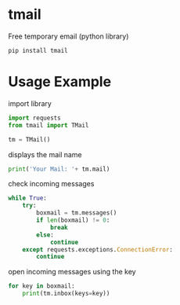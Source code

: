 # tmail
Free temporary email (python library)
```
pip install tmail
```

# Usage Example 
import library 
```py
import requests
from tmail import TMail

tm = TMail()
```
displays the mail name
```py
print('Your Mail: '+ tm.mail)
```
check incoming messages
```py
while True:
    try:
        boxmail = tm.messages()
        if len(boxmail) != 0:
            break
        else:
            continue
    except requests.exceptions.ConnectionError:
        continue
```
open incoming messages using the key
```py
for key in boxmail:
    print(tm.inbox(keys=key))
```
